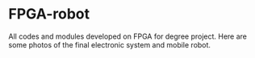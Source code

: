 # FPGA-robot
All codes and modules developed on FPGA for degree project. Here are some photos of the final electronic system and mobile robot.



